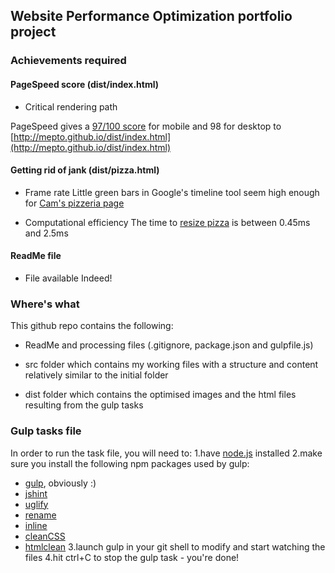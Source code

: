 ## Website Performance Optimization portfolio project

### Achievements required

#### PageSpeed score (dist/index.html)

* Critical rendering path

PageSpeed gives a [97/100 score](https://developers.google.com/speed/pagespeed/insights/?url=http%3A%2F%2Fmepto.github.io%2Fdist%2Findex.html) for mobile and 98 for desktop to [http://mepto.github.io/dist/index.html](http://mepto.github.io/dist/index.html)


#### Getting rid of jank (dist/pizza.html)

* Frame rate
Little green bars in Google's timeline tool seem high enough for [Cam's pizzeria page](http://mepto.github.io/dist/views/pizza.html)

* Computational efficiency
The time to [resize pizza](http://mepto.github.io/dist/views/pizza.html?#locations) is between 0.45ms and 2.5ms

#### ReadMe file

* File available
Indeed!

### Where's what

This github repo contains the following:

* ReadMe and processing files (.gitignore, package.json and gulpfile.js)

* src folder which contains my working files with a structure and content relatively similar to the initial folder

* dist folder which contains the optimised images and the html files resulting from the gulp tasks

### Gulp tasks file

In order to run the task file, you will need to:
1.have [node.js](https://nodejs.org/en/) installed
2.make sure you install the following npm packages used by gulp:
- [gulp](http://gulpjs.com/), obviously :)
- [jshint](https://github.com/jshint/jshint)
- [uglify](https://www.npmjs.com/package/gulp-uglify)
- [rename](https://www.npmjs.com/package/gulp-rename)
- [inline](https://www.npmjs.com/package/gulp-inline)
- [cleanCSS](https://www.npmjs.com/package/gulp-clean-css)
- [htmlclean](https://www.npmjs.com/package/gulp-htmlclean)
3.launch gulp in your git shell to modify and start watching the files
4.hit ctrl+C to stop the gulp task - you're done!
